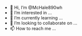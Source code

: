 - 👋 Hi, I’m @McHale890wh
- 👀 I’m interested in ...
- 🌱 I’m currently learning ...
- 💞️ I’m looking to collaborate on ...
- 📫 How to reach me ...

<!---
McHale890wh/McHale890wh is a ✨ special ✨ repository because its `README.md` (this file) appears on your GitHub profile.
You can click the Preview link to take a look at your changes.
--->
